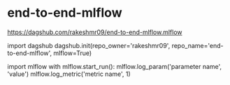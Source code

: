 # end-to-end-mlflow


https://dagshub.com/rakeshmr09/end-to-end-mlflow.mlflow

import dagshub
dagshub.init(repo_owner='rakeshmr09', repo_name='end-to-end-mlflow', mlflow=True)

import mlflow
with mlflow.start_run():
  mlflow.log_param('parameter name', 'value')
  mlflow.log_metric('metric name', 1)